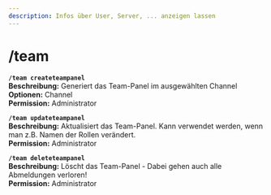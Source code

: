 ```yaml
---
description: Infos über User, Server, ... anzeigen lassen
---
```


# /team

**`/team createteampanel`**\
**Beschreibung:** Generiert das Team-Panel im ausgewählten Channel\
**Optionen:** Channel\
**Permission:** Administrator

**`/team updateteampanel`**\
**Beschreibung:** Aktualisiert das Team-Panel. Kann verwendet werden, wenn man z.B. Namen der Rollen verändert.\
**Permission:** Administrator

**`/team deleteteampanel`**\
**Beschreibung:** Löscht das Team-Panel - Dabei gehen auch alle Abmeldungen verloren!\
**Permission:** Administrator

<figure><img src="https://upload.pwr.lol/compressed/compressed-994975619521712219_features_teampaneltestphase.jpg" alt=""><figcaption></figcaption></figure>

